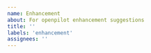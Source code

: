 ```yaml
---
name: Enhancement
about: For openpilot enhancement suggestions
title: ''
labels: 'enhancement'
assignees: ''
---
```


